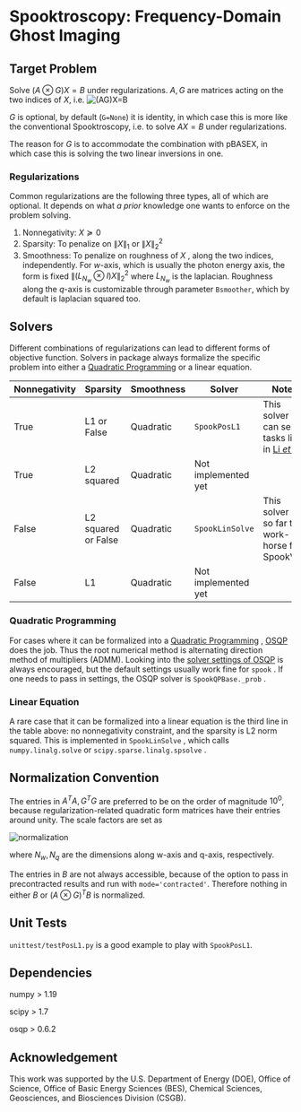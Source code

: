 # Spooktroscopy: Frequency-Domain Ghost Imaging

## Target Problem
Solve $(A \otimes G)X = B$ under regularizations.
$A, G$ are matrices acting on the two indices of $X$, i.e. 
![(AG)X=B](https://latex.codecogs.com/svg.latex?\Large&space;\sum_{w,q}A_{iw}G_{jq}X_{wq}=B_{ij}) 

$G$ is optional, by default (`G=None`) it is identity, in which case this is more like the conventional Spooktroscopy, i.e. to solve $AX=B$ under regularizations. 

The reason for $G$ is to accommodate the combination with pBASEX, in which case this is solving the two linear inversions in one.

### Regularizations
Common regularizations are the following three types, all of which are optional. It depends on what _a prior_ knowledge one wants to enforce on the problem solving.

1. Nonnegativity: $X\succeq 0$
2. Sparsity: To penalize on $\|X\|_1$ or $\|X\|_2^2$
3. Smoothness: To penalize on roughness of $X$ , along the two indices, independently. For $w$-axis, which is usually the photon energy axis, the form is fixed $\|(L_{N_w}\otimes I)X\|_2^2$ where $L_{N_w}$ is the laplacian. Roughness along the $q$-axis is customizable through parameter `Bsmoother`, which by default is laplacian squared too.

## Solvers

Different combinations of regularizations can lead to different forms of objective function. Solvers in package always formalize the specific problem into either a [Quadratic Programming](https://en.wikipedia.org/wiki/Quadratic_programming) or a linear equation. 

| Nonnegativity | Sparsity            | Smoothness | Solver              | Notes                                                        |
| ------------- | ------------------- | ---------- | ------------------- | ------------------------------------------------------------ |
| True          | L1 or False         | Quadratic  | `SpookPosL1`        | This solver can serve tasks like in [Li _et al_](https://iopscience.iop.org/article/10.1088/1361-6455/abcdf1) |
| True          | L2 squared          | Quadratic  | Not implemented yet |                                                              |
| False         | L2 squared or False | Quadratic  | `SpookLinSolve`     | This solver is so far the work-horse for SpookVMI            |
| False         | L1                  | Quadratic  | Not implemented yet |                                                              |



### Quadratic Programming

For cases where it can be formalized into a [Quadratic Programming](https://en.wikipedia.org/wiki/Quadratic_programming) , [OSQP](https://osqp.org) does the job. Thus the root numerical method is alternating direction method of multipliers (ADMM). Looking into the [solver settings of OSQP](https://osqp.org/docs/interfaces/solver_settings.html) is always encouraged, but the default settings usually work fine for `spook` . If one needs to pass in settings, the OSQP solver is `SpookQPBase._prob` .

### Linear Equation

A rare case that it can be formalized into a linear equation is the third line in the table above: no nonnegativity constraint, and the sparsity is L2 norm squared. This is implemented in `SpookLinSolve` , which calls `numpy.linalg.solve` or `scipy.sparse.linalg.spsolve` .


## Normalization Convention

The entries in $A^TA, G^TG$ are preferred to be on the order of magnitude $10^0$, because regularization-related quadratic form matrices have their entries around unity. The scale factors are set as

![normalization](https://latex.codecogs.com/svg.latex?\Large&space;s_a=\sqrt{\frac{1}{N_w}\mathrm{tr}(A^TA)},s_g=\sqrt{\frac{1}{N_q}\mathrm{tr}(G^TG)})

where $N_w, N_q$ are the dimensions along w-axis and q-axis, respectively.

The entries in $B$ are not always accessible, because of the option to pass in precontracted results and run with `mode='contracted'`. Therefore nothing in either $B$ or $(A\otimes G)^TB$ is normalized.

## Unit Tests

`unittest/testPosL1.py` is a good example to play with `SpookPosL1`.



## Dependencies

numpy > 1.19

scipy > 1.7

osqp > 0.6.2

## Acknowledgement
This work was supported by the U.S. Department of Energy (DOE), Office of Science, Office of Basic Energy Sciences (BES), Chemical Sciences, Geosciences, and Biosciences Division (CSGB).